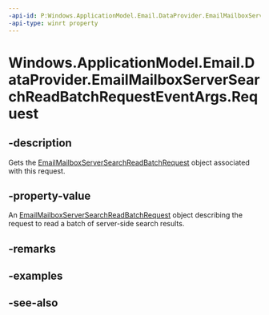 ```yaml
---
-api-id: P:Windows.ApplicationModel.Email.DataProvider.EmailMailboxServerSearchReadBatchRequestEventArgs.Request
-api-type: winrt property
---
```


<!-- Property syntax
public Windows.ApplicationModel.Email.DataProvider.EmailMailboxServerSearchReadBatchRequest Request { get; }
-->

# Windows.ApplicationModel.Email.DataProvider.EmailMailboxServerSearchReadBatchRequestEventArgs.Request

## -description
Gets the [EmailMailboxServerSearchReadBatchRequest](emailmailboxserversearchreadbatchrequest.md) object associated with this request.

## -property-value
An [EmailMailboxServerSearchReadBatchRequest](emailmailboxserversearchreadbatchrequest.md) object describing the request to read a batch of server-side search results.

## -remarks

## -examples

## -see-also
